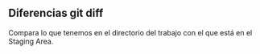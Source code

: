 ## Diferencias git diff

Compara lo que tenemos en el directorio del trabajo con el que está en el Staging Area.